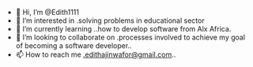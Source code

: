 - 👋 Hi, I’m @Edith1111
- 👀 I’m interested in .solving problems in educational sector
- 🌱 I’m currently learning ..how to develop software from Alx Africa.
- 💞️ I’m looking to collaborate on .processes involved to achieve my goal of becoming a software developer..
- 📫 How to reach me .edithajinwafor@gmail.com..

<!---
Edith1111/Edith1111 is a ✨ special ✨ repository because its `README.md` (this file) appears on your GitHub profile.
You can click the Preview link to take a look at your changes.
--->
